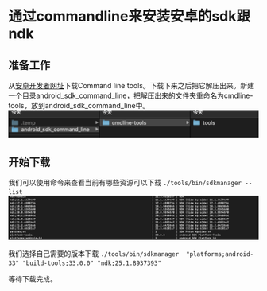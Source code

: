 # 通过commandline来安装安卓的sdk跟ndk

## 准备工作
从[安卓开发者网址](https://developer.android.com/studio/index.html)下载Command line tools。下载下来之后把它解压出来。新建一个目录android_sdk_command_line，把解压出来的文件夹重命名为cmdline-tools，放到android_sdk_command_line中。
![目录图标](./img/install_android_env/command_line_folder.png)

## 开始下载
我们可以使用命令来查看当前有哪些资源可以下载
`./tools/bin/sdkmanager --list`
![目录图标](./img/install_android_env/command_list.png)

我们选择自己需要的版本下载
`./tools/bin/sdkmanager  "platforms;android-33" "build-tools;33.0.0" "ndk;25.1.8937393"`

等待下载完成。

